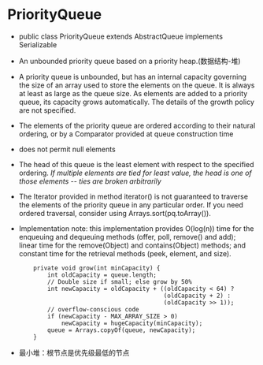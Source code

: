 # PriorityQueue

- public class PriorityQueue<E> extends AbstractQueue<E> implements Serializable

- An unbounded priority queue based on a priority heap.(数据结构-堆)

- A priority queue is unbounded, but has an internal capacity governing the size of an array used to store the elements on the queue. It is always at least as large as the queue size. As elements are added to a priority queue, its capacity grows automatically. The details of the growth policy are not specified.

- The elements of the priority queue are ordered according to their natural ordering, or by a Comparator provided at queue construction time

-  does not permit null elements

- The head of this queue is the least element with respect to the specified ordering. *If multiple elements are tied for least value, the head is one of those elements -- ties are broken arbitrarily*

- The Iterator provided in method iterator() is not guaranteed to traverse the elements of the priority queue in any particular order. If you need ordered traversal, consider using Arrays.sort(pq.toArray()).

- Implementation note: this implementation provides O(log(n)) time for the enqueuing and dequeuing methods (offer, poll, remove() and add); linear time for the remove(Object) and contains(Object) methods; and constant time for the retrieval methods (peek, element, and size).

    ```
        private void grow(int minCapacity) {
            int oldCapacity = queue.length;
            // Double size if small; else grow by 50%
            int newCapacity = oldCapacity + ((oldCapacity < 64) ?
                                             (oldCapacity + 2) :
                                             (oldCapacity >> 1));
            // overflow-conscious code
            if (newCapacity - MAX_ARRAY_SIZE > 0)
                newCapacity = hugeCapacity(minCapacity);
            queue = Arrays.copyOf(queue, newCapacity);
        }
    ```
    
- 最小堆：根节点是优先级最低的节点
